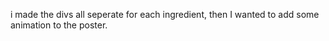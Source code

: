 i made the divs all seperate for each ingredient, then I wanted to add some animation to the poster. 